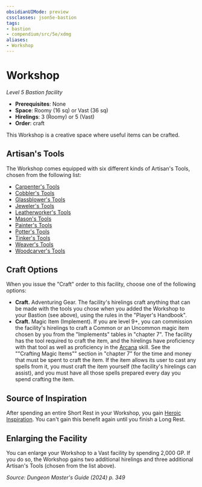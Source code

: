 ```yaml
---
obsidianUIMode: preview
cssclasses: json5e-bastion
tags:
- bastion
- compendium/src/5e/xdmg
aliases:
- Workshop
---
```

# Workshop
*Level 5 Bastion facility*  

- **Prerequisites**: None
- **Space**: Roomy (16 sq) or Vast (36 sq)
- **Hirelings**: 3 (Roomy) or 5 (Vast)
- **Order**: craft

This Workshop is a creative space where useful items can be crafted.

## Artisan's Tools

The Workshop comes equipped with six different kinds of Artisan's Tools, chosen from the following list:

- [Carpenter's Tools](/3-Mechanics/CLI/items/carpenters-tools-xphb.md)  
- [Cobbler's Tools](/3-Mechanics/CLI/items/cobblers-tools-xphb.md)  
- [Glassblower's Tools](/3-Mechanics/CLI/items/glassblowers-tools-xphb.md)  
- [Jeweler's Tools](/3-Mechanics/CLI/items/jewelers-tools-xphb.md)  
- [Leatherworker's Tools](/3-Mechanics/CLI/items/leatherworkers-tools-xphb.md)  
- [Mason's Tools](/3-Mechanics/CLI/items/masons-tools-xphb.md)  
- [Painter's Tools](/3-Mechanics/CLI/items/painters-supplies-xphb.md)  
- [Potter's Tools](/3-Mechanics/CLI/items/potters-tools-xphb.md)  
- [Tinker's Tools](/3-Mechanics/CLI/items/tinkers-tools-xphb.md)  
- [Weaver's Tools](/3-Mechanics/CLI/items/weavers-tools-xphb.md)  
- [Woodcarver's Tools](/3-Mechanics/CLI/items/woodcarvers-tools-xphb.md)  

## Craft Options

When you issue the "Craft" order to this facility, choose one of the following options:

- **Craft.** Adventuring Gear. The facility's hirelings craft anything that can be made with the tools you chose when you added the Workshop to your Bastion (see above), using the rules in the "Player's Handbook".  
- **Craft.** Magic Item (Implement). If you are level 9+, you can commission the facility's hirelings to craft a Common or an Uncommon magic item chosen by you from the "Implements" tables in "chapter 7". The facility has the tool required to craft the item, and the hirelings have proficiency with that tool as well as proficiency in the [Arcana](skills.md#Arcana) skill. See the ""Crafting Magic Items"" section in "chapter 7" for the time and money that must be spent to craft the item. If the item allows its user to cast any spells from it, you must craft the item yourself (the facility's hirelings can assist), and you must have all those spells prepared every day you spend crafting the item.  

## Source of Inspiration

After spending an entire Short Rest in your Workshop, you gain [Heroic Inspiration](/3-Mechanics/CLI/variant-rules/heroic-inspiration-xphb.md). You can't gain this benefit again until you finish a Long Rest.

## Enlarging the Facility

You can enlarge your Workshop to a Vast facility by spending 2,000 GP. If you do so, the Workshop gains two additional hirelings and three additional Artisan's Tools (chosen from the list above).

*Source: Dungeon Master's Guide (2024) p. 349*